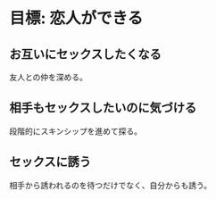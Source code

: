 # 目標: 恋人ができる

## お互いにセックスしたくなる

友人との仲を深める。

## 相手もセックスしたいのに気づける

段階的にスキンシップを進めて探る。

## セックスに誘う

相手から誘われるのを待つだけでなく、自分からも誘う。
